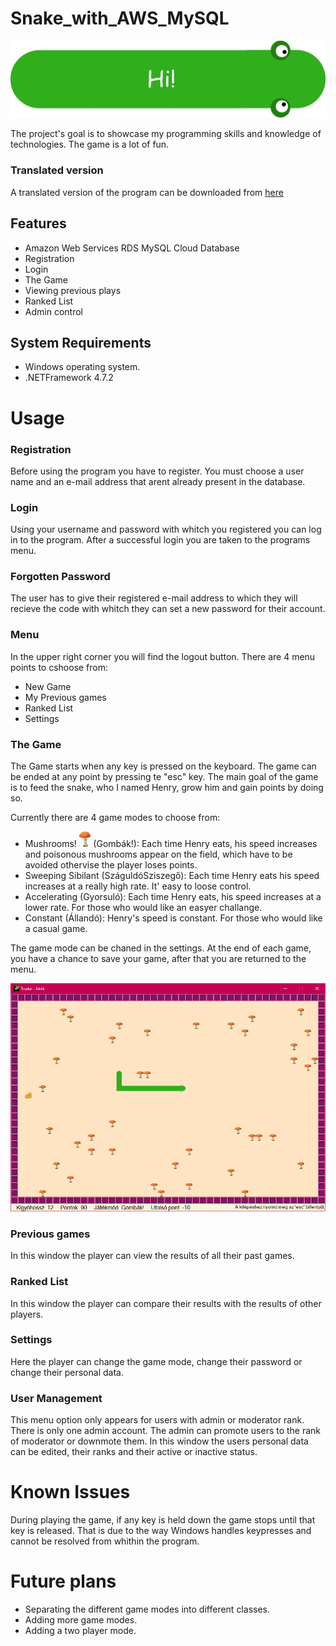 # Snake_with_AWS_MySQL

![alt text](https://github.com/artemis94/Snake_with_AWS_MySQL/blob/master/Images/snake2.png?raw=true)

The project's goal is to showcase my programming skills and knowledge of technologies. The game is a lot of fun. 

### Translated version  
A translated version of the program can be downloaded from [here](https://l.messenger.com/l.php?u=https%3A%2F%2Fdrive.google.com%2Fdrive%2Ffolders%2F1dmvo1OqT62EedFhI4Ud3czsW4XZpxpOR%3Fusp%3Dsharing&h=AT083Co_tOg4BBQp5gVmQwT_uDaG9rQFqItWmdvlr6FpDWzi7B4zqHBLmsAfzp_H63-znAvxG9EjfK9c9rX3R9c6MMtO2Z_VEEC43ZISp0vI91v2Tv4-qFmlTWU5tW7ZbXNHSbsE41YXf4Ba9qSU1A)

## Features
- Amazon Web Services RDS MySQL Cloud Database
- Registration
- Login
- The Game
- Viewing previous plays
- Ranked List
- Admin control

## System Requirements
- Windows operating system.
- .NETFramework 4.7.2

# Usage

### Registration
Before using the program you have to register. You must choose a user name and an e-mail address that arent already present in the database.

### Login 
Using your username and password with whitch you registered you can log in to the program. After a successful login you are taken to the programs menu.

### Forgotten Password
The user has to give their registered e-mail address to which they will recieve the code with whitch they can set a new password for their account.

### Menu
In the upper right corner you will find the logout button. 
There are 4 menu points to cshoose from:
- New Game
- My Previous games
- Ranked List
- Settings

### The Game
The Game starts when any key is pressed on the keyboard. The game can be ended at any point by pressing te "esc" key. The main goal of the game is to feed the snake, who I named Henry, grow him and gain points by doing so. 

Currently there are 4 game modes to choose from:
- Mushrooms! <img src="https://github.com/artemis94/Snake_with_AWS_MySQL/blob/master/Images/mushroom.png" alt="alt text" height="25"> (Gombák!): Each time Henry eats, his speed increases and poisonous mushrooms appear on the field, which have to be avoided othervise the player loses points. 
- Sweeping Sibilant (SzáguldóSziszegő): Each time Henry eats his speed increases at a really high rate. It' easy to loose control.
- Accelerating (Gyorsuló): Each time Henry eats, his speed increases at a lower rate. For those who would like an easyer challange.
- Constant (Állandó): Henry's speed is constant. For those who would like a casual game.

The game mode can be chaned in the settings. 
At the end of each game, you have a chance to save your game, after that you are returned to the menu.


![alt text](https://github.com/artemis94/Snake_with_AWS_MySQL/blob/master/Images/game.png?raw=true)


### Previous games
In this window the player can view the results of all their past games.

### Ranked List
In this window the player can compare their results with the results of other players. 

### Settings
Here the player can change the game mode, change their password or change their personal data.

### User Management
This menu option only appears for users with admin or moderator rank. There is only one admin account. The admin can promote users to the rank of moderator or downmote them. In this window the users personal data can be edited, their ranks and their active or inactive status.

# Known Issues
During playing the game, if any key is held down the game stops until that key is released. That is due to the way Windows handles keypresses and cannot be resolved from whithin the program.

# Future plans
- Separating the different game modes into different classes.
- Adding more game modes.
- Adding a two player mode.
